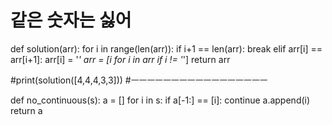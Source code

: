 # 같은 숫자는 싫어


def solution(arr):
    for i in range(len(arr)):
        if i+1 == len(arr):
            break
        elif arr[i] == arr[i+1]:
            arr[i] = '*'
    arr = [i for i in arr if i != '*']
    return arr

#print(solution([4,4,4,3,3]))
#ㅡㅡㅡㅡㅡㅡㅡㅡㅡㅡㅡㅡㅡㅡㅡㅡㅡ


def no_continuous(s):
    a = []
    for i in s:
        if a[-1:] == [i]: continue
        a.append(i)
    return a
